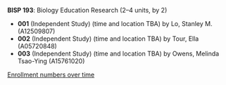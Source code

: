 **BISP 193**: Biology Education Research (2–4 units, by 2)

- **001** (Independent Study) (time and location TBA) by Lo, Stanley M. (A12509807)
- **002** (Independent Study) (time and location TBA) by Tour, Ella (A05720848)
- **003** (Independent Study) (time and location TBA) by Owens, Melinda Tsao-Ying (A15761020)

[Enrollment numbers over time](./BISP193.tsv)
